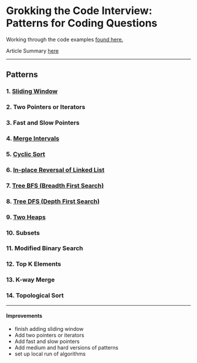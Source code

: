 # Grokking the Code Interview: Patterns for Coding Questions

Working through the code examples
[found here.](https://www.educative.io/courses/grokking-the-coding-interview)

Article Summary [here](https://hackernoon.com/14-patterns-to-ace-any-coding-interview-question-c5bb3357f6ed)

___

## Patterns
### 1. [Sliding Window](sliding-window)
### 2. Two Pointers or Iterators
### 3. Fast and Slow Pointers
### 4. [Merge Intervals](merge-intervals)
### 5. [Cyclic Sort](cyclic-sort)
### 6. [In-place Reversal of Linked List](linkedlist-reversal)
### 7. [Tree BFS (Breadth First Search)](tree-bfs)
### 8. [Tree DFS (Depth First Search)](tree-dfs)
### 9. [Two Heaps](two-heaps)
### 10. Subsets
### 11. Modified Binary Search
### 12. Top K Elements
### 13. K-way Merge
### 14. Topological Sort

___

#### Improvements
- finish adding sliding window
- Add two pointers or iterators
- Add fast and slow pointers
- Add medium and hard versions of patterns
- set up local run of algorithms